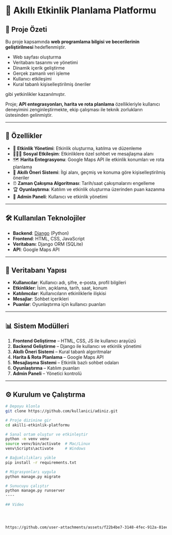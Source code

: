 # 🎯 Akıllı Etkinlik Planlama Platformu




## 📌 Proje Özeti
Bu proje kapsamında **web programlama bilgisi ve becerilerinin geliştirilmesi** hedeflenmiştir.  
- Web sayfası oluşturma  
- Veritabanı tasarımı ve yönetimi  
- Dinamik içerik geliştirme  
- Gerçek zamanlı veri işleme  
- Kullanıcı etkileşimi  
- Kural tabanlı kişiselleştirilmiş öneriler  

gibi yetkinlikler kazanılmıştır.  

Proje; **API entegrasyonları, harita ve rota planlama** özellikleriyle kullanıcı deneyimini zenginleştirmekte, ekip çalışması ile teknik zorlukların üstesinden gelinmiştir.  

---

## 🚀 Özellikler
- 📅 **Etkinlik Yönetimi**: Etkinlik oluşturma, katılma ve düzenleme  
- 🧑‍🤝‍🧑 **Sosyal Etkileşim**: Etkinliklere özel sohbet ve mesajlaşma alanı  
- 🗺️ **Harita Entegrasyonu**: Google Maps API ile etkinlik konumları ve rota planlama  
- 🤖 **Akıllı Öneri Sistemi**: İlgi alanı, geçmiş ve konuma göre kişiselleştirilmiş öneriler  
- ⏰ **Zaman Çakışma Algoritması**: Tarih/saat çakışmalarını engelleme  
- 🏆 **Oyunlaştırma**: Katılım ve etkinlik oluşturma üzerinden puan kazanma  
- 🔑 **Admin Paneli**: Kullanıcı ve etkinlik yönetimi  

---

## 🛠️ Kullanılan Teknolojiler
- **Backend**: [Django](https://www.djangoproject.com/) (Python)  
- **Frontend**: HTML, CSS, JavaScript  
- **Veritabanı**: Django ORM (SQLite)  
- **API**: Google Maps API  

---

## 📂 Veritabanı Yapısı
- **Kullanıcılar**: Kullanıcı adı, şifre, e-posta, profil bilgileri  
- **Etkinlikler**: İsim, açıklama, tarih, saat, konum  
- **Katılımcılar**: Kullanıcıların etkinliklerle ilişkisi  
- **Mesajlar**: Sohbet içerikleri  
- **Puanlar**: Oyunlaştırma için kullanıcı puanları  

---

## 📊 Sistem Modülleri
1. **Frontend Geliştirme** – HTML, CSS, JS ile kullanıcı arayüzü  
2. **Backend Geliştirme** – Django ile kullanıcı ve etkinlik yönetimi  
3. **Akıllı Öneri Sistemi** – Kural tabanlı algoritmalar  
4. **Harita & Rota Planlama** – Google Maps API  
5. **Mesajlaşma Sistemi** – Etkinlik bazlı sohbet odaları  
6. **Oyunlaştırma** – Katılım puanları  
7. **Admin Paneli** – Yönetici kontrolü  


---

## ⚙️ Kurulum ve Çalıştırma
```bash
# Depoyu klonla
git clone https://github.com/kullanici/adiniz.git

# Proje dizinine gir
cd akilli-etkinlik-platformu

# Sanal ortam oluştur ve etkinleştir
python -m venv venv
source venv/bin/activate  # Mac/Linux
venv\Scripts\activate     # Windows

# Bağımlılıkları yükle
pip install -r requirements.txt

# Migrasyonları uygula
python manage.py migrate

# Sunucuyu çalıştır
python manage.py runserver
----

## Video




https://github.com/user-attachments/assets/f22b4be7-3148-4fec-912a-81ee973a9075

